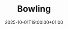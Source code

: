 ---
title: "Bowling"
date: 2025-10-01T19:00:00+01:00
lng: "-1.1408677236504248"
lat: "52.95294983471561"
---